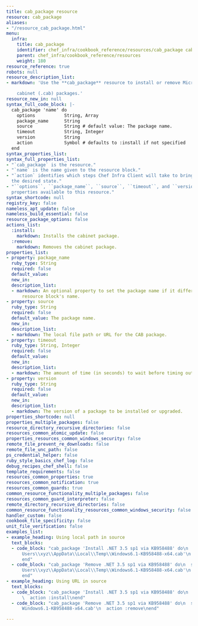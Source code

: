 ```yaml
---
title: cab_package resource
resource: cab_package
aliases:
- "/resource_cab_package.html"
menu:
  infra:
    title: cab_package
    identifier: chef_infra/cookbook_reference/resources/cab_package cab_package
    parent: chef_infra/cookbook_reference/resources
    weight: 180
resource_reference: true
robots: null
resource_description_list:
- markdown: 'Use the **cab_package** resource to install or remove Microsoft Windows

    cabinet (.cab) packages.'
resource_new_in: null
syntax_full_code_block: |-
  cab_package 'name' do
    options           String, Array
    package_name      String
    source            String # default value: The package name.
    timeout           String, Integer
    version           String
    action            Symbol # defaults to :install if not specified
  end
syntax_properties_list: 
syntax_full_properties_list:
- "`cab_package` is the resource."
- "`name` is the name given to the resource block."
- "`action` identifies which steps Chef Infra Client will take to bring the node into
  the desired state."
- "``options``, ``package_name``, ``source``, ``timeout``, and ``version`` are the
  properties available to this resource."
syntax_shortcode: null
registry_key: false
nameless_apt_update: false
nameless_build_essential: false
resource_package_options: false
actions_list:
  :install:
    markdown: Installs the cabinet package.
  :remove:
    markdown: Removes the cabinet package.
properties_list:
- property: package_name
  ruby_type: String
  required: false
  default_value: 
  new_in: 
  description_list:
  - markdown: An optional property to set the package name if it differs from the
      resource block's name.
- property: source
  ruby_type: String
  required: false
  default_value: The package name.
  new_in: 
  description_list:
  - markdown: The local file path or URL for the CAB package.
- property: timeout
  ruby_type: String, Integer
  required: false
  default_value: 
  new_in: 
  description_list:
  - markdown: The amount of time (in seconds) to wait before timing out.
- property: version
  ruby_type: String
  required: false
  default_value: 
  new_in: 
  description_list:
  - markdown: The version of a package to be installed or upgraded.
properties_shortcode: null
properties_multiple_packages: false
resource_directory_recursive_directories: false
resources_common_atomic_update: false
properties_resources_common_windows_security: false
remote_file_prevent_re_downloads: false
remote_file_unc_path: false
ps_credential_helper: false
ruby_style_basics_chef_log: false
debug_recipes_chef_shell: false
template_requirements: false
resources_common_properties: true
resources_common_notification: true
resources_common_guards: true
common_resource_functionality_multiple_packages: false
resources_common_guard_interpreter: false
remote_directory_recursive_directories: false
common_resource_functionality_resources_common_windows_security: false
handler_custom: false
cookbook_file_specificity: false
unit_file_verification: false
examples_list:
- example_heading: Using local path in source
  text_blocks:
  - code_block: "cab_package 'Install .NET 3.5 sp1 via KB958488' do\n  source 'C:\\\
      Users\\xyz\\AppData\\Local\\Temp\\Windows6.1-KB958488-x64.cab'\n  action :install\n\
      end"
  - code_block: "cab_package 'Remove .NET 3.5 sp1 via KB958488' do\n  source 'C:\\\
      Users\\xyz\\AppData\\Local\\Temp\\Windows6.1-KB958488-x64.cab'\n  action :remove\n\
      end"
- example_heading: Using URL in source
  text_blocks:
  - code_block: "cab_package 'Install .NET 3.5 sp1 via KB958488' do\n  source 'https://s3.amazonaws.com/my_bucket/Windows6.1-KB958488-x64.cab'\n\
      \  action :install\nend"
  - code_block: "cab_package 'Remove .NET 3.5 sp1 via KB958488' do\n  source 'https://s3.amazonaws.com/my_bucket/Temp\\\
      Windows6.1-KB958488-x64.cab'\n  action :remove\nend"

---
```

